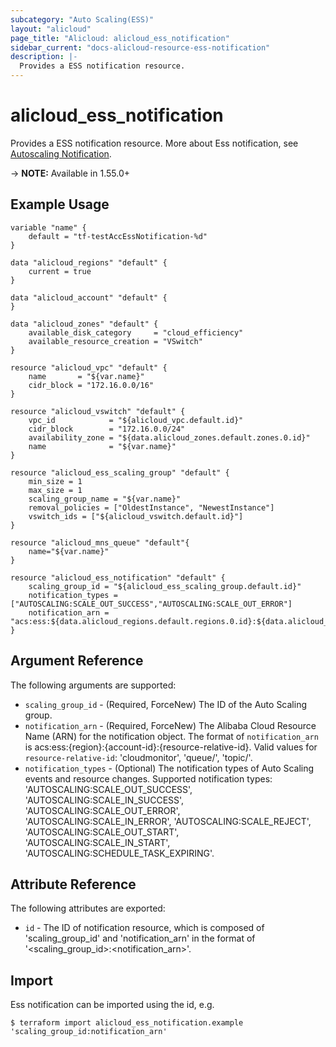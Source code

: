 ```yaml
---
subcategory: "Auto Scaling(ESS)"
layout: "alicloud"
page_title: "Alicloud: alicloud_ess_notification"
sidebar_current: "docs-alicloud-resource-ess-notification"
description: |-
  Provides a ESS notification resource.
---
```


# alicloud\_ess\_notification

Provides a ESS notification resource. More about Ess notification, see [Autoscaling Notification](https://www.alibabacloud.com/help/doc-detail/71114.htm).

-> **NOTE:** Available in 1.55.0+

## Example Usage
```
variable "name" {
    default = "tf-testAccEssNotification-%d"
}

data "alicloud_regions" "default" {
    current = true
}

data "alicloud_account" "default" {
}

data "alicloud_zones" "default" {
    available_disk_category     = "cloud_efficiency"
    available_resource_creation = "VSwitch"
}

resource "alicloud_vpc" "default" {
    name       = "${var.name}"
    cidr_block = "172.16.0.0/16"
}
    
resource "alicloud_vswitch" "default" {
    vpc_id            = "${alicloud_vpc.default.id}"
    cidr_block        = "172.16.0.0/24"
    availability_zone = "${data.alicloud_zones.default.zones.0.id}"
    name              = "${var.name}"
}

resource "alicloud_ess_scaling_group" "default" {
    min_size = 1
    max_size = 1
    scaling_group_name = "${var.name}"
    removal_policies = ["OldestInstance", "NewestInstance"]
    vswitch_ids = ["${alicloud_vswitch.default.id}"]
}

resource "alicloud_mns_queue" "default"{
    name="${var.name}"
}

resource "alicloud_ess_notification" "default" {
    scaling_group_id = "${alicloud_ess_scaling_group.default.id}"
    notification_types = ["AUTOSCALING:SCALE_OUT_SUCCESS","AUTOSCALING:SCALE_OUT_ERROR"]
    notification_arn = "acs:ess:${data.alicloud_regions.default.regions.0.id}:${data.alicloud_account.default.id}:queue/${alicloud_mns_queue.default.name}"
}

```

## Argument Reference

The following arguments are supported:

* `scaling_group_id` - (Required, ForceNew) The ID of the Auto Scaling group.
* `notification_arn` - (Required, ForceNew) The Alibaba Cloud Resource Name (ARN) for the notification object. The format of `notification_arn` is acs:ess:{region}:{account-id}:{resource-relative-id}. Valid values for `resource-relative-id`: 'cloudmonitor', 'queue/', 'topic/'.
* `notification_types` - (Optional) The notification types of Auto Scaling events and resource changes. Supported notification types: 'AUTOSCALING:SCALE_OUT_SUCCESS', 'AUTOSCALING:SCALE_IN_SUCCESS', 'AUTOSCALING:SCALE_OUT_ERROR', 'AUTOSCALING:SCALE_IN_ERROR', 'AUTOSCALING:SCALE_REJECT', 'AUTOSCALING:SCALE_OUT_START', 'AUTOSCALING:SCALE_IN_START', 'AUTOSCALING:SCHEDULE_TASK_EXPIRING'.

## Attribute Reference

The following attributes are exported:

* `id` - The ID of notification resource, which is composed of 'scaling_group_id' and 'notification_arn' in the format of '<scaling_group_id>:<notification_arn>'.

## Import

Ess notification can be imported using the id, e.g.

```
$ terraform import alicloud_ess_notification.example 'scaling_group_id:notification_arn'
```
